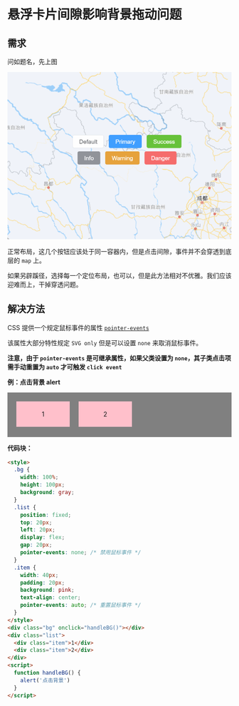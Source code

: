 # 悬浮卡片间隙影响背景拖动问题

## 需求

问如题名，先上图

![](./images/css-pointer-events/GIF_2022-12-12_16-43-44.gif)

正常布局，这几个按钮应该处于同一容器内，但是点击间隙，事件并不会穿透到底层的 `map` 上。

如果另辟蹊径，选择每一个定位布局，也可以，但是此方法相对不优雅。我们应该迎难而上，干掉穿透问题。

## 解决方法

CSS 提供一个规定鼠标事件的属性 [`pointer-events`](https://developer.mozilla.org/zh-CN/docs/Web/CSS/pointer-events)

该属性大部分特性规定 `SVG only` 但是可以设置 `none` 来取消鼠标事件。

**注意，由于 `pointer-events` 是可继承属性，如果父类设置为 `none`，其子类点击项需手动重置为 `auto` 才可触发 `click event`**

**例：点击背景 alert**

<script setup>
  function handleBG() {
    alert('点击背景')
  }
</script>

<div class="_app">
  <div class="bg" @click="handleBG"></div>
  <div class="list">
    <div class="item">1</div>
    <div class="item">2</div>
  </div>
</div>

<style>
  ._app {
    position: relative;
  }
  .bg {
    width: 100%;
    height: 100px;
    background: gray;
  }
  .list {
    position: absolute;
    top: 20px;
    left: 20px;
    display: flex;
    gap: 20px;
    pointer-events: none; /* 禁用鼠标事件 */
  }
  .item {
    width: 80px;
    padding: 20px;
    background: pink;
    text-align: center;
    pointer-events: auto; /* 重置鼠标事件 */
  }
</style>

**代码块：**

```html 13,20
<style>
  .bg {
    width: 100%;
    height: 100px;
    background: gray;
  }
  .list {
    position: fixed;
    top: 20px;
    left: 20px;
    display: flex;
    gap: 20px;
    pointer-events: none; /* 禁用鼠标事件 */
  }
  .item {
    width: 40px;
    padding: 20px;
    background: pink;
    text-align: center;
    pointer-events: auto; /* 重置鼠标事件 */
  }
</style>
<div class="bg" onclick="handleBG()"></div>
<div class="list">
  <div class="item">1</div>
  <div class="item">2</div>
</div>
<script>
  function handleBG() {
    alert('点击背景')
  }
</script>
```
